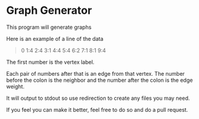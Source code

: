 # Graph Generator


This program will generate graphs

Here is an example of a line of the data

> 0 1:4 2:4 3:1 4:4 5:4 6:2 7:1 8:1 9:4

The first number is the vertex label.

Each pair of numbers after that is an edge from that vertex. The number before the colon is the neighbor and the number after the colon is the edge weight.

It will output to stdout so use redirection to create any files you may need.

If you feel you can make it better, feel free to do so and do a pull request.
